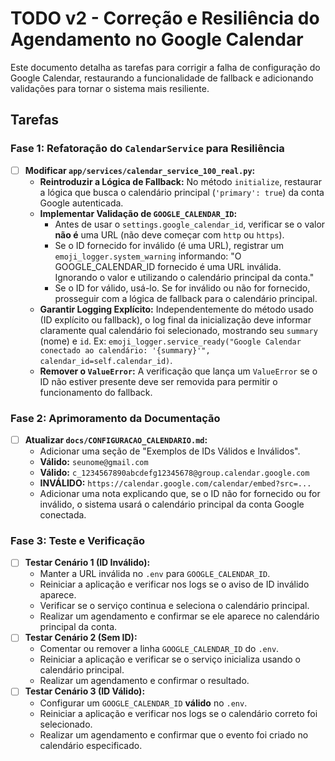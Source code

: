 # TODO v2 - Correção e Resiliência do Agendamento no Google Calendar

Este documento detalha as tarefas para corrigir a falha de configuração do Google Calendar, restaurando a funcionalidade de fallback e adicionando validações para tornar o sistema mais resiliente.

## Tarefas

### Fase 1: Refatoração do `CalendarService` para Resiliência

-   [ ] **Modificar `app/services/calendar_service_100_real.py`:**
    -   **Reintroduzir a Lógica de Fallback:** No método `initialize`, restaurar a lógica que busca o calendário principal (`'primary': true`) da conta Google autenticada.
    -   **Implementar Validação de `GOOGLE_CALENDAR_ID`:**
        -   Antes de usar o `settings.google_calendar_id`, verificar se o valor **não é** uma URL (não deve começar com `http` ou `https`).
        -   Se o ID fornecido for inválido (é uma URL), registrar um `emoji_logger.system_warning` informando: "O GOOGLE_CALENDAR_ID fornecido é uma URL inválida. Ignorando o valor e utilizando o calendário principal da conta."
        -   Se o ID for válido, usá-lo. Se for inválido ou não for fornecido, prosseguir com a lógica de fallback para o calendário principal.
    -   **Garantir Logging Explícito:** Independentemente do método usado (ID explícito ou fallback), o log final da inicialização deve informar claramente qual calendário foi selecionado, mostrando seu `summary` (nome) e `id`. Ex: `emoji_logger.service_ready("Google Calendar conectado ao calendário: '{summary}'", calendar_id=self.calendar_id)`.
    -   **Remover o `ValueError`:** A verificação que lança um `ValueError` se o ID não estiver presente deve ser removida para permitir o funcionamento do fallback.

### Fase 2: Aprimoramento da Documentação

-   [ ] **Atualizar `docs/CONFIGURACAO_CALENDARIO.md`:**
    -   Adicionar uma seção de "Exemplos de IDs Válidos e Inválidos".
    -   **Válido:** `seunome@gmail.com`
    -   **Válido:** `c_1234567890abcdefg12345678@group.calendar.google.com`
    -   **INVÁLIDO:** `https://calendar.google.com/calendar/embed?src=...`
    -   Adicionar uma nota explicando que, se o ID não for fornecido ou for inválido, o sistema usará o calendário principal da conta Google conectada.

### Fase 3: Teste e Verificação

-   [ ] **Testar Cenário 1 (ID Inválido):**
    -   Manter a URL inválida no `.env` para `GOOGLE_CALENDAR_ID`.
    -   Reiniciar a aplicação e verificar nos logs se o aviso de ID inválido aparece.
    -   Verificar se o serviço continua e seleciona o calendário principal.
    -   Realizar um agendamento e confirmar se ele aparece no calendário principal da conta.
-   [ ] **Testar Cenário 2 (Sem ID):**
    -   Comentar ou remover a linha `GOOGLE_CALENDAR_ID` do `.env`.
    -   Reiniciar a aplicação e verificar se o serviço inicializa usando o calendário principal.
    -   Realizar um agendamento e confirmar o resultado.
-   [ ] **Testar Cenário 3 (ID Válido):**
    -   Configurar um `GOOGLE_CALENDAR_ID` **válido** no `.env`.
    -   Reiniciar a aplicação e verificar nos logs se o calendário correto foi selecionado.
    -   Realizar um agendamento e confirmar que o evento foi criado no calendário especificado.